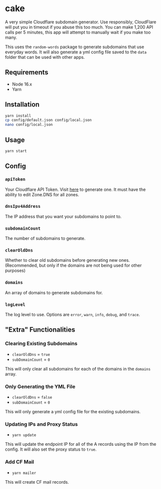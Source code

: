 # cake

A very simple Cloudflare subdomain generator. Use responsibly, CloudFlare will put you in timeout if you abuse this too much. You can make 1,200 API calls per 5 minutes, this app will attempt to manually wait if you make too many.

This uses the `random-words` package to generate subdomains that use everyday words. It will also generate a yml config file saved to the `data` folder that can be used with other apps.

## Requirements

- Node 16.x
- Yarn

## Installation

```bash
yarn install
cp config/default.json config/local.json
nano config/local.json
```

## Usage

```bash
yarn start
```

## Config

### `apiToken`

Your Cloudflare API Token. Visit [here](https://dash.cloudflare.com/profile/api-tokens) to generate one. It must have the ability to edit Zone.DNS for all zones.

### `dnsIpv4Address`

The IP address that you want your subdomains to point to.

### `subdomainCount`

The number of subdomains to generate.

### `clearOldDns`

Whether to clear old subdomains before generating new ones. (Recommended, but only if the domains are not being used for other purposes)

### `domains`

An array of domains to generate subdomains for.

### `logLevel`

The log level to use. Options are `error`, `warn`, `info`, `debug`, and `trace`.

## "Extra" Functionalities

### Clearing Existing Subdomains

- `clearOldDns` = `true`
- `subDomainCount` = `0`

This will only clear all subdomains for each of the domains in the `domains` array.

### Only Generating the YML File

- `clearOldDns` = `false`
- `subDomainCount` = `0`

This will only generate a yml config file for the existing subdomains.

### Updating IPs and Proxy Status

- `yarn update`

This will update the endpoint IP for all of the A records using the IP from the config. It will also set the proxy status to `true`.

### Add CF Mail

- `yarn mailer`

This will create CF mail records.